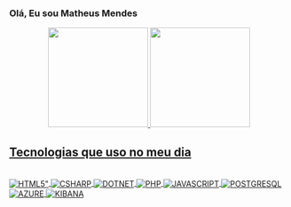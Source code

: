 ### Olá, Eu sou Matheus Mendes

<div align="center">
  <a href="https://github.com/mm490514">
  <img height="180em" src="https://github-readme-stats.vercel.app/api?username=mm490514&show_icons=true&theme=dark&include_all_commits=true&count_private=true"/>
  <img height="180em" src="https://github-readme-stats.vercel.app/api/top-langs/?username=mm490514&layout=compact&langs_count=7&theme=dark"/>
</div>
  
  ## Tecnologias que uso no meu dia
  
  <div style="display: inline_block"><br>   
  <img align="center" alt=HTML5" src="https://img.shields.io/badge/HTML5-E34F26?style=for-the-badge&logo=html5&logoColor=white">
  <img align="center" alt="CSHARP" src="https://img.shields.io/badge/C%23-239120?style=for-the-badge&logo=c-sharp&logoColor=white"> 
  <img align="center" alt="DOTNET" src="https://img.shields.io/badge/.NET-5C2D91?style=for-the-badge&logo=.net&logoColor=white">  
  <img align="center" alt="PHP" src="https://img.shields.io/badge/PHP-777BB4?style=for-the-badge&logo=php&logoColor=white">  
  <img align="center" alt="JAVASCRIPT" src="https://img.shields.io/badge/JavaScript-F7DF1E?style=for-the-badge&logo=javascript&logoColor=black">  
  <img align="center" alt="POSTGRESQL" src="https://img.shields.io/badge/PostgreSQL-316192?style=for-the-badge&logo=postgresql&logoColor=white">  
  <img align="center" alt="AZURE" src="https://img.shields.io/badge/Microsoft_Azure-0089D6?style=for-the-badge&logo=microsoft-azure&logoColor=white">
  <img align="center" alt="KIBANA" src="https://img.shields.io/badge/Kibana-005571?style=for-the-badge&logo=Kibana&logoColor=white">      
</div>
